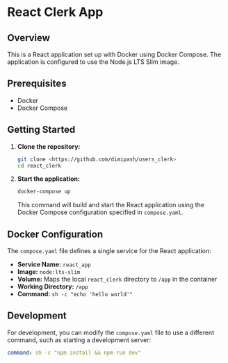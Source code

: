 # React Clerk App

## Overview

This is a React application set up with Docker using Docker Compose. The application is configured to use the Node.js LTS Slim image.

## Prerequisites

- Docker
- Docker Compose

## Getting Started

1. **Clone the repository:**

   ```sh
   git clone <https://github.com/dimipash/users_clerk>
   cd react_clerk
   ```

2. **Start the application:**

   ```sh
   docker-compose up
   ```

   This command will build and start the React application using the Docker Compose configuration specified in `compose.yaml`.

## Docker Configuration

The `compose.yaml` file defines a single service for the React application:

- **Service Name:** `react_app`
- **Image:** `node:lts-slim`
- **Volume:** Maps the local `react_clerk` directory to `/app` in the container
- **Working Directory:** `/app`
- **Command:** `sh -c "echo 'hello world'"`

## Development

For development, you can modify the `compose.yaml` file to use a different command, such as starting a development server:

```yaml
command: sh -c "npm install && npm run dev"
```

